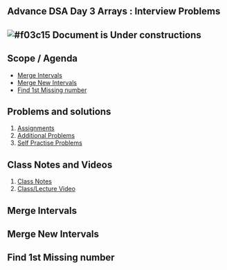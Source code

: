 ## Advance DSA Day 3 Arrays : Interview Problems

## ![#f03c15](https://placehold.co/15x15/f03c15/f03c15.png) Document is Under constructions

## Scope / Agenda
- [Merge Intervals](#merge-intervals)
- [Merge New Intervals](#merge-new-intervals)
- [Find 1st Missing number](#find-1st-missing-number)


## Problems and solutions

1. [Assignments]()
2. [Additional Problems]()
3. [Self Practise Problems]()

## Class Notes and Videos

1. [Class Notes](../../../class_Notes/Advance%20DSA%20Notes/3.%20Adv%20Arrays%203%20Intevriew%20Problems(29-09-23).pdf)
2. [Class/Lecture Video](https://www.youtube.com/watch?v=C0RmRHOdEaw)


## Merge Intervals
## Merge New Intervals
## Find 1st Missing number
